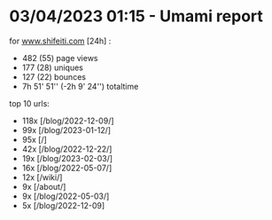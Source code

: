 # 03/04/2023 01:15 - Umami report
for www.shifeiti.com [24h] :

 - 482 (55) page views
 - 177 (28) uniques
 - 127 (22) bounces
 - 7h 51' 51'' (-2h 9' 24'') totaltime


top 10 urls:
 - 118x [/blog/2022-12-09/]
 - 99x [/blog/2023-01-12/]
 - 95x [/]
 - 42x [/blog/2022-12-22/]
 - 19x [/blog/2023-02-03/]
 - 16x [/blog/2022-05-07/]
 - 12x [/wiki/]
 - 9x [/about/]
 - 9x [/blog/2022-05-03/]
 - 5x [/blog/2022-12-09]


